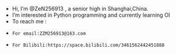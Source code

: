 - Hi, I’m @ZeN256913 , a senior high in Shanghai,China.
- I’m interested in Python programming and currently learning OI
- To reach me :
-     For email:ZZM256913@163.com
-     For Bilibili:https://space.bilibili.com/3461562442451888

<!---
ZeN256913/ZeN256913 is a ✨ special ✨ repository because its `README.md` (this file) appears on your GitHub profile.
You can click the Preview link to take a look at your changes.
--->
